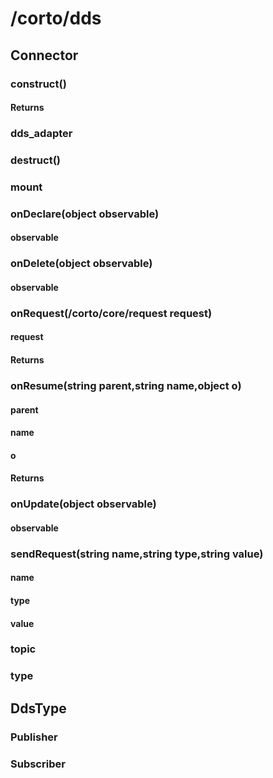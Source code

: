 # /corto/dds

## Connector
### construct()
#### Returns
### dds_adapter
### destruct()
### mount
### onDeclare(object observable)
#### observable
### onDelete(object observable)
#### observable
### onRequest(/corto/core/request request)
#### request
#### Returns
### onResume(string parent,string name,object o)
#### parent
#### name
#### o
#### Returns
### onUpdate(object observable)
#### observable
### sendRequest(string name,string type,string value)
#### name
#### type
#### value
### topic
### type

## DdsType
### Publisher
### Subscriber
